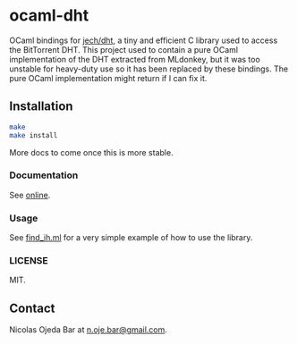 # ocaml-dht

OCaml bindings for [jech/dht](https://github.com/jech/dht), a tiny and efficient
C library used to access the BitTorrent DHT.  This project used to contain a
pure OCaml implementation of the DHT extracted from MLdonkey, but it was too
unstable for heavy-duty use so it has been replaced by these bindings.  The pure
OCaml implementation might return if I can fix it.

## Installation

```bash
make
make install
```

More docs to come once this is more stable.

### Documentation

See [online](https://nojb.github.io/ocaml-dht).

### Usage

See
[find_ih.ml](https://github.com/nojb/ocaml-dht/blob/master/lib_test/find_ih.ml)
for a very simple example of how to use the library.

### LICENSE

MIT.

## Contact

Nicolas Ojeda Bar at n.oje.bar@gmail.com.
